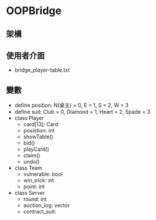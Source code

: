 # OOPBridge
## 架構

## 使用者介面
- bridge_player-table.txt

## 變數
+ define position: N(桌主) = 0, E = 1, S = 2, W = 3
+ define suit: Club = 0, Diamond = 1, Heart = 2, Spade = 3
+ class Player
  - card[13]: Card
  - posistion: int
  - showTable()
  - bid()
  - playCard()
  - claim()
  - undo()
+ class Team
  - vulnerable: bool
  - win_trick: int
  - point: int
+ class Server
  - round: int
  - auction_log: vector
  - contract_suit:
